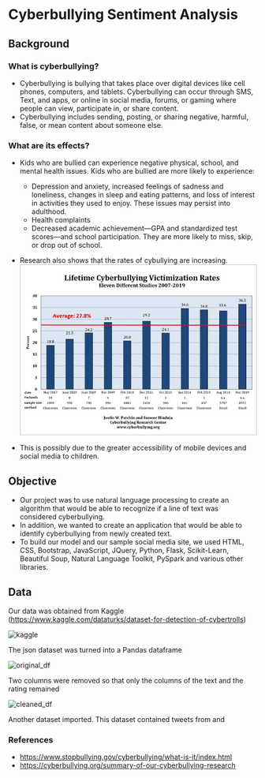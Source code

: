 # Cyberbullying Sentiment Analysis

## Background

### What is cyberbullying?
* Cyberbullying is bullying that takes place over digital devices like cell phones, computers, and tablets. Cyberbullying can occur through SMS, Text, and apps, or online in social media, forums, or gaming where people can view, participate in, or share content.
* Cyberbullying includes sending, posting, or sharing negative, harmful, false, or mean content about someone else.

### What are its effects?
* Kids who are bullied can experience negative physical, school, and mental health issues. Kids who are bullied are more likely to experience:
	* Depression and anxiety, increased feelings of sadness and loneliness, changes in sleep and eating patterns, and loss of interest in activities they used to enjoy. These issues may persist into adulthood.
	* Health complaints
	* Decreased academic achievement—GPA and standardized test scores—and school participation. They are more likely to miss, skip, or drop out of school.

* Research also shows that the rates of cybullying are increasing. 
![Cyberbullying Reasearch Graph](https://raw.githubusercontent.com/ajkim19/Cyberbullying_Sentiment_Analysis/master/misc/Cyberbullying_Victimization_all_studies_2019.jpg)
* This is possibly due to the greater accessibility of mobile devices and social media to children.


## Objective
* Our project was to use natural language processing to create an algorithm that would be able to recognize if a line of text was considered cyberbullying.
* In addition, we wanted to create an application that would be able to identify cyberbullying from newly created text.
* To build our model and our sample social media site, we used HTML, CSS, Bootstrap, JavaScript, JQuery, Python, Flask, Scikit-Learn, Beautiful Soup, Natural Language Toolkit, PySpark and various other libraries.


## Data
Our data was obtained from Kaggle (https://www.kaggle.com/dataturks/dataset-for-detection-of-cybertrolls)

![kaggle](insert_image)

The json dataset was turned into a Pandas dataframe 

![original_df](insert_image)

Two columns were removed so that only the columns of the text and the rating remained

![cleaned_df](insert_image)

Another dataset imported. This dataset contained tweets from and 



### References
* https://www.stopbullying.gov/cyberbullying/what-is-it/index.html
* https://cyberbullying.org/summary-of-our-cyberbullying-research

